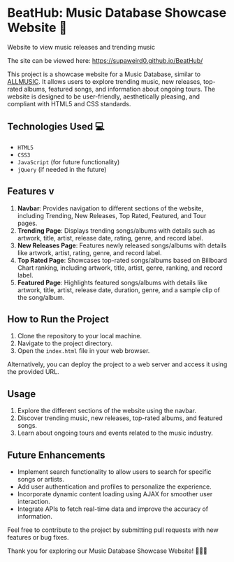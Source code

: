 # BeatHub: Music Database Showcase Website 🎵
 Website to view music releases and trending music

The site can be viewed here: https://supaweird0.github.io/BeatHub/

This project is a showcase website for a Music Database, similar to [ALLMUSIC](https://www.allmusic.com). It allows users to explore trending music, new releases, top-rated albums, featured songs, and information about ongoing tours. The website is designed to be user-friendly, aesthetically pleasing, and compliant with HTML5 and CSS standards.

## Technologies Used 💻
- `HTML5`
- `CSS3`
- `JavaScript` (for future functionality)
- `jQuery` (if needed in the future)

## Features v
1. **Navbar**: Provides navigation to different sections of the website, including Trending, New Releases, Top Rated, Featured, and Tour pages.
2. **Trending Page**: Displays trending songs/albums with details such as artwork, title, artist, release date, rating, genre, and record label.
3. **New Releases Page**: Features newly released songs/albums with details like artwork, artist, rating, genre, and record label.
4. **Top Rated Page**: Showcases top-rated songs/albums based on Billboard Chart ranking, including artwork, title, artist, genre, ranking, and record label.
5. **Featured Page**: Highlights featured songs/albums with details like artwork, title, artist, release date, duration, genre, and a sample clip of the song/album.

## How to Run the Project
1. Clone the repository to your local machine.
2. Navigate to the project directory.
3. Open the `index.html` file in your web browser.

Alternatively, you can deploy the project to a web server and access it using the provided URL.

## Usage
1. Explore the different sections of the website using the navbar.
2. Discover trending music, new releases, top-rated albums, and featured songs.
3. Learn about ongoing tours and events related to the music industry.

## Future Enhancements
- Implement search functionality to allow users to search for specific songs or artists.
- Add user authentication and profiles to personalize the experience.
- Incorporate dynamic content loading using AJAX for smoother user interaction.
- Integrate APIs to fetch real-time data and improve the accuracy of information.

Feel free to contribute to the project by submitting pull requests with new features or bug fixes.

Thank you for exploring our Music Database Showcase Website! 🎵🎸🎶
